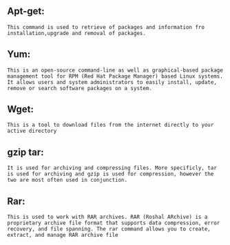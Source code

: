 ﻿## Apt-get:
	This command is used to retrieve of packages and information fro installation,upgrade and removal of packages.

## Yum:
	This is an open-source command-line as well as graphical-based package management tool for RPM (Red Hat Package Manager) based Linux systems. It allows users and system administrators to easily install, update, remove or search software packages on a system.

## Wget:
	This is a tool to download files from the internet directly to your active directory

## gzip tar:
	It is used for archiving and compressing files. More specificly, tar is used for archiving and gzip is used for compression, however the two are most often used in conjunction.

## Rar:
	This is used to work with RAR archives. RAR (Roshal ARchive) is a proprietary archive file format that supports data compression, error recovery, and file spanning. The rar command allows you to create, extract, and manage RAR archive file
